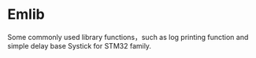 # Emlib
 Some commonly used library functions，such as log printing function and simple delay base Systick for STM32 family.
